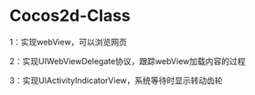 Cocos2d-Class
=============
1：实现webView，可以浏览网页

2：实现UIWebViewDelegate协议，跟踪webView加载内容的过程

3：实现UIActivityIndicatorView，系统等待时显示转动齿轮
